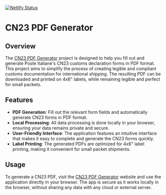 [![Netlify Status](https://api.netlify.com/api/v1/badges/e0a1267f-1b3d-495e-b520-912b8b25dae5/deploy-status)](https://app.netlify.com/sites/cn23-pdf/deploys)

# CN23 PDF Generator

## Overview

The [CN23 PDF Generator](https://cn23.ragone.dev) project is designed to help you fill out and generate Poste Italiane's CN23 customs declaration forms in PDF format. This project aims to simplify the process of creating legible and compliant customs documentation for international shipping. The resulting PDF can be downloaded and printed on 4x6" labels, while remaining legible and perfect for small packets.

## Features

- **PDF Generation**: Fill out the relevant form fields and automatically generate CN23 forms in PDF format.
- **Local Processing**: All data processing is done locally in your browser, ensuring your data remains private and secure.
- **User-Friendly Interface**: The application features an intuitive interface that makes it easy to complete and generate the CN23 forms quickly.
- **Label Printing**: The generated PDFs are optimized for 4x6" label printing, making it convenient for small packet shipments.

## Usage

To generate a CN23 PDF, visit the [CN23 PDF Generator](https://cn23.ragone.dev) website and use the application directly in your browser. The app is secure as it works locally in the browser, without sharing any data with any cloud or external server.
